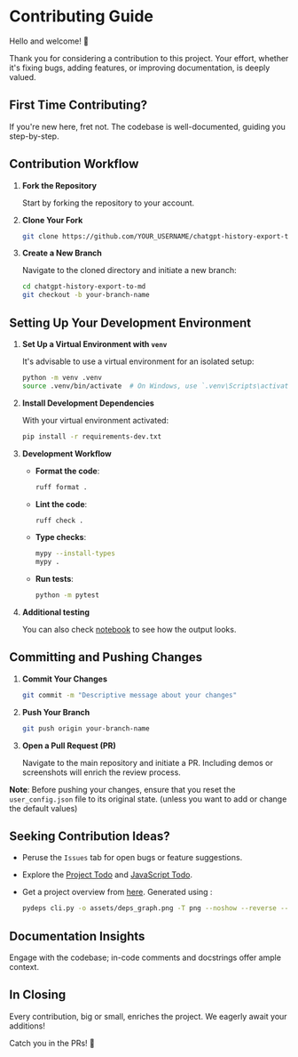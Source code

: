 # Contributing Guide

Hello and welcome! 🚀

Thank you for considering a contribution to this project. Your effort, whether it's fixing bugs, adding features, or improving documentation, is deeply valued.

## First Time Contributing?

If you're new here, fret not. The codebase is well-documented, guiding you step-by-step.

## Contribution Workflow

1. **Fork the Repository**

   Start by forking the repository to your account.

2. **Clone Your Fork**

   ```bash
   git clone https://github.com/YOUR_USERNAME/chatgpt-history-export-to-md.git
   ```

3. **Create a New Branch**

   Navigate to the cloned directory and initiate a new branch:

   ```bash
   cd chatgpt-history-export-to-md
   git checkout -b your-branch-name
   ```

## Setting Up Your Development Environment

1. **Set Up a Virtual Environment with `venv`**

   It's advisable to use a virtual environment for an isolated setup:

   ```bash
   python -m venv .venv
   source .venv/bin/activate  # On Windows, use `.venv\Scripts\activate`
   ```

2. **Install Development Dependencies**

   With your virtual environment activated:

   ```bash
   pip install -r requirements-dev.txt
   ```

3. **Development Workflow**

   - **Format the code**:

     ```bash
     ruff format .
     ```

   - **Lint the code**:

     ```bash
     ruff check .
     ```

   - **Type checks**:

     ```bash
     mypy --install-types
     mypy .
     ```

   - **Run tests**:

     ```bash
     python -m pytest
     ```

4. **Additional testing**

   You can also check [notebook](playground.ipynb) to see how the output looks.

## Committing and Pushing Changes

1. **Commit Your Changes**

   ```bash
   git commit -m "Descriptive message about your changes"
   ```

2. **Push Your Branch**

   ```bash
   git push origin your-branch-name
   ```

3. **Open a Pull Request (PR)**

   Navigate to the main repository and initiate a PR. Including demos or screenshots will enrich the review process.

**Note**: Before pushing your changes, ensure that you reset the `user_config.json` file to its original state. (unless you want to add or change the default values)

## Seeking Contribution Ideas?

- Peruse the `Issues` tab for open bugs or feature suggestions.
- Explore the [Project Todo](TODO.md) and [JavaScript Todo](js/how_to_use.md#still-working-on).
- Get a project overview from [here](assets/deps_graph.png). Generated using :

  ```bash
  pydeps cli.py -o assets/deps_graph.png -T png --noshow --reverse --rankdir BT --exclude-exact models views controllers utils
  ```

## Documentation Insights

Engage with the codebase; in-code comments and docstrings offer ample context.

## In Closing

Every contribution, big or small, enriches the project. We eagerly await your additions!

Catch you in the PRs! 🚀
